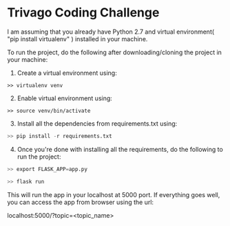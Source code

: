 # Trivago Coding Challenge


I am assuming that you already have Python 2.7 and virtual environment( "pip install virtualenv" ) installed in your machine.

To run the project, do the following after downloading/cloning the project in your machine:
1. Create a virtual environment using:
```shell
>> virtualenv venv
```
2. Enable virtual environment using:
```shell
>> source venv/bin/activate
```
3. Install all the dependencies from requirements.txt using:
```python
>> pip install -r requirements.txt
```
4. Once you're done with installing all the requirements, do the following to run the project:
```python
>> export FLASK_APP=app.py

>> flask run
```
This will run the app in your localhost at 5000 port. If everything goes well, you can access the app from browser using the url:

localhost:5000/?topic=<topic_name>

